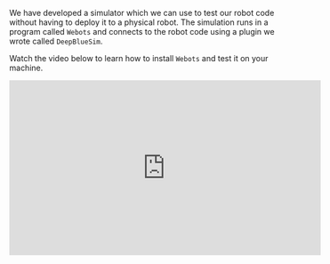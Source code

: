 We have developed a simulator which we can use to test our robot code without having to deploy it to a physical robot. The simulation runs in a program called `Webots` and connects to the robot code using a plugin we wrote called `DeepBlueSim`.

Watch the video below to learn how to install `Webots` and test it on your machine.

<iframe width="560" height="315" src="https://www.youtube.com/embed/F-SRLs9vrNs" title="YouTube video player" frameborder="0" allow="accelerometer; autoplay; clipboard-write; encrypted-media; gyroscope; picture-in-picture" allowfullscreen></iframe>